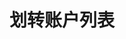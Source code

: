 ---
title: 划转账户列表
position_number: 1.1
parameters:
    -
        name:
        content:
content_markdown: |-
    单一用户账户列表

    * **URL**：/api/v1/account/list
    * **Method**：GET
    * **需要登录**：是
    * **需要鉴权**：是

    请求参数

    | 参数名称 | 描述 | 类型 | **是否必需** | 约束 |
    | coin | 币种名称 | String | 是 | 例如：USDT |
    | recvWindow | 时间戳滑动窗口，时间戳前后多少毫秒请求有效 | integer | 否 | &nbsp; |
    | timestamp | 调用时间 | Long | 是 | &nbsp; |
left_code_blocks:
    -
        code_block:
        title:
        language:
right_code_blocks:
    -
        code_block: |-
            {
                "code": 1,
                "data": [
                    {
                        "type": "usdt", // 业务类型 usdt：U本位合约账户，swaps：币本位合约账户，spot：现货账户，withdraw：充币提币账户
                        "coin": "USDT", // 币种
                        "amount": "1330.3704832" // 可划转金额
                    },
                    {
                        "type": "spot",
                        "coin": "USDT",
                        "amount": "998937.3452574978"
                    },
                    {
                        "type": "withdraw",
                        "coin": "USDT",
                        "amount": "9515878.623"
                    }
                ]
            }
        title: 响应
        language: json
    -
        code_block: |-
            {
             "code": 9999,
             "message": "异常信息"
            }
        title: ERROR
        language: json
---